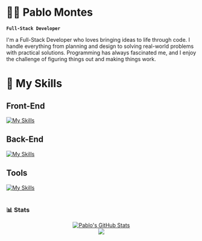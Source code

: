# 🧙🏼 Pablo Montes

**`Full-Stack Developer`**

I'm a Full-Stack Developer who loves bringing ideas to life through code. I handle everything from planning and design to solving real-world problems with practical solutions. Programming has always fascinated me, and I enjoy the challenge of figuring things out and making things work.

#

# 🧰 My Skills

## Front-End

[![My Skills](https://skillicons.dev/icons?i=html,css,js,ts,tailwind,react,next,redux)](https://skillicons.dev)

## Back-End

[![My Skills](https://skillicons.dev/icons?i=nodejs,express,mongodb,postgres,prisma)](https://skillicons.dev)

## Tools

[![My Skills](https://skillicons.dev/icons?i=docker,git,github)](https://skillicons.dev)
<br />

#

### 📊 Stats

<div align="center">
  <a href="https://github.com/itspablomontes">
    <img alt="Pablo's GitHub Stats" src="https://github-readme-stats.vercel.app/api?username=itspablomontes&show_icons=true&count_private=true&theme=tokyonight&hide_border=true" />
  </a>
  <br />
  <a href="http://www.github.com/itspablomontes">
    <img src="https://github-readme-streak-stats.herokuapp.com/?user=itspablomontes&theme=tokyonight&hide_border=true" />
  </a>
</div>
